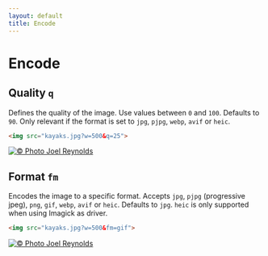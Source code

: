 ```yaml
---
layout: default
title: Encode
---
```


# Encode

## Quality `q`

Defines the quality of the image. Use values between `0` and `100`. Defaults to `90`. Only relevant if the format is set to `jpg`, `pjpg`, `webp`, `avif` or `heic`.

~~~ html
<img src="kayaks.jpg?w=500&q=25">
~~~

[![© Photo Joel Reynolds](https://glide.herokuapp.com/1.0/kayaks.jpg?w=500&q=25)](https://glide.herokuapp.com/1.0/kayaks.jpg?w=500&q=25)


## Format `fm`

Encodes the image to a specific format. Accepts `jpg`, `pjpg` (progressive jpeg), `png`, `gif`, `webp`, `avif` or `heic`. Defaults to `jpg`. `heic` is only supported when using Imagick as driver.

~~~ html
<img src="kayaks.jpg?w=500&fm=gif">
~~~

[![© Photo Joel Reynolds](https://glide.herokuapp.com/1.0/kayaks.jpg?w=500&fm=gif)](https://glide.herokuapp.com/1.0/kayaks.jpg?w=500&fm=gif)
